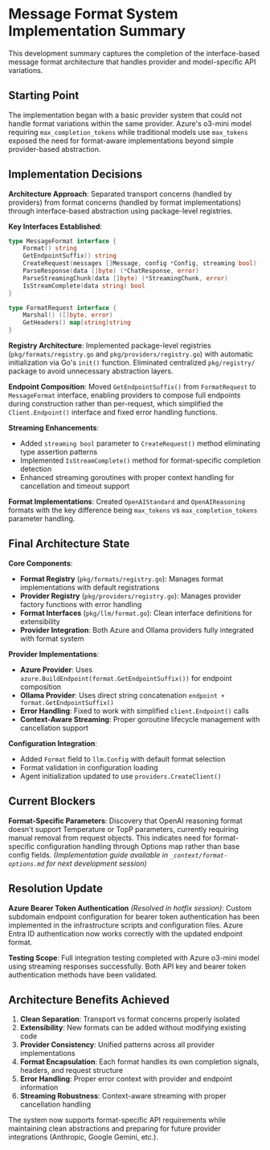 # Message Format System Implementation Summary

This development summary captures the completion of the interface-based message format architecture that handles provider and model-specific API variations.

## Starting Point

The implementation began with a basic provider system that could not handle format variations within the same provider. Azure's o3-mini model requiring `max_completion_tokens` while traditional models use `max_tokens` exposed the need for format-aware implementations beyond simple provider-based abstraction.

## Implementation Decisions

**Architecture Approach**: Separated transport concerns (handled by providers) from format concerns (handled by format implementations) through interface-based abstraction using package-level registries.

**Key Interfaces Established**:
```go
type MessageFormat interface {
    Format() string
    GetEndpointSuffix() string
    CreateRequest(messages []Message, config *Config, streaming bool) (FormatRequest, error)
    ParseResponse(data []byte) (*ChatResponse, error)
    ParseStreamingChunk(data []byte) (*StreamingChunk, error)
    IsStreamComplete(data string) bool
}

type FormatRequest interface {
    Marshal() ([]byte, error)
    GetHeaders() map[string]string
}
```

**Registry Architecture**: Implemented package-level registries (`pkg/formats/registry.go` and `pkg/providers/registry.go`) with automatic initialization via Go's `init()` function. Eliminated centralized `pkg/registry/` package to avoid unnecessary abstraction layers.

**Endpoint Composition**: Moved `GetEndpointSuffix()` from `FormatRequest` to `MessageFormat` interface, enabling providers to compose full endpoints during construction rather than per-request, which simplified the `Client.Endpoint()` interface and fixed error handling functions.

**Streaming Enhancements**: 
- Added `streaming bool` parameter to `CreateRequest()` method eliminating type assertion patterns
- Implemented `IsStreamComplete()` method for format-specific completion detection
- Enhanced streaming goroutines with proper context handling for cancellation and timeout support

**Format Implementations**: Created `OpenAIStandard` and `OpenAIReasoning` formats with the key difference being `max_tokens` vs `max_completion_tokens` parameter handling.

## Final Architecture State

**Core Components**:
- **Format Registry** (`pkg/formats/registry.go`): Manages format implementations with default registrations
- **Provider Registry** (`pkg/providers/registry.go`): Manages provider factory functions with error handling
- **Format Interfaces** (`pkg/llm/format.go`): Clean interface definitions for extensibility
- **Provider Integration**: Both Azure and Ollama providers fully integrated with format system

**Provider Implementations**:
- **Azure Provider**: Uses `azure.BuildEndpoint(format.GetEndpointSuffix())` for endpoint composition
- **Ollama Provider**: Uses direct string concatenation `endpoint + format.GetEndpointSuffix()` 
- **Error Handling**: Fixed to work with simplified `client.Endpoint()` calls
- **Context-Aware Streaming**: Proper goroutine lifecycle management with cancellation support

**Configuration Integration**: 
- Added `Format` field to `llm.Config` with default format selection
- Format validation in configuration loading
- Agent initialization updated to use `providers.CreateClient()`

## Current Blockers

**Format-Specific Parameters**: Discovery that OpenAI reasoning format doesn't support Temperature or TopP parameters, currently requiring manual removal from request objects. This indicates need for format-specific configuration handling through Options map rather than base config fields. *(Implementation guide available in `_context/format-options.md` for next development session)*

## Resolution Update

**Azure Bearer Token Authentication** *(Resolved in hotfix session)*: Custom subdomain endpoint configuration for bearer token authentication has been implemented in the infrastructure scripts and configuration files. Azure Entra ID authentication now works correctly with the updated endpoint format.

**Testing Scope**: Full integration testing completed with Azure o3-mini model using streaming responses successfully. Both API key and bearer token authentication methods have been validated.

## Architecture Benefits Achieved

1. **Clean Separation**: Transport vs format concerns properly isolated
2. **Extensibility**: New formats can be added without modifying existing code
3. **Provider Consistency**: Unified patterns across all provider implementations  
4. **Format Encapsulation**: Each format handles its own completion signals, headers, and request structure
5. **Error Handling**: Proper error context with provider and endpoint information
6. **Streaming Robustness**: Context-aware streaming with proper cancellation handling

The system now supports format-specific API requirements while maintaining clean abstractions and preparing for future provider integrations (Anthropic, Google Gemini, etc.).